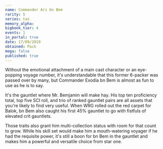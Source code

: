 ```yaml
---
name: Commander Ari bn Bem
rarity: 5
series: tas
memory_alpha:
bigbook_tier: 4
events: 1
in_portal: true
date: 17/09/2019
obtained: Pack
mega: false
published: true
---
```


Without the emotional attachment of a main cast character or an eye-popping voyage number, it's understandable that this former 6-packer was passed over by many, but Commander Exodia bn Bem is almost as fun to use as he is to say.

It's the gauntlet where Mr. Bemjamin will make hay. His top ten proficiency total, top five SCI roll, and trio of ranked gauntlet pairs are all assets that you're likely to find very useful. When WRG rolled out the red carpet for Balok, bn Bem also caught his first 45% gauntlet to go with fistfuls of elevated crit gauntlets.

Those traits also grant him multi-collection status with room for that count to grow. While his skill set would make him a mouth-watering voyager if he had the requisite power, it's still a boon for bn Bem in the gauntlet and makes him a powerful and versatile choice from star one.
